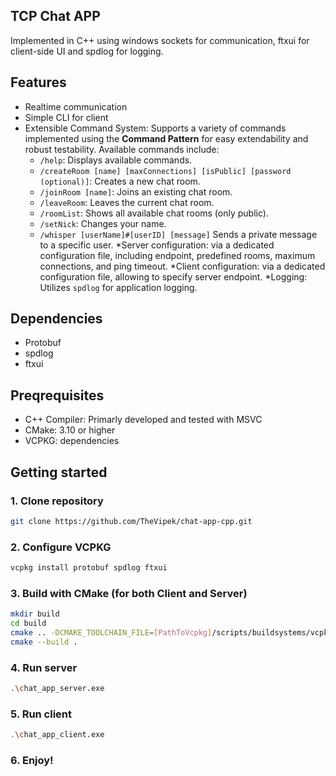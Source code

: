 ## TCP Chat APP
Implemented in C++ using windows sockets for communication, ftxui for client-side UI and spdlog for logging.

## Features

* Realtime communication
* Simple CLI for client
* Extensible Command System: Supports a variety of commands implemented using the **Command Pattern** for easy extendability and robust testability. Available commands include:
  * ``/help``: Displays available commands.
  *  ``/createRoom [name] [maxConnections] [isPublic] [password (optional)]``: Creates a new chat room.
  * ``/joinRoom [name]``: Joins an existing chat room.
  * ``/leaveRoom``: Leaves the current chat room.
  * ``/roomList``: Shows all available chat rooms (only public).
  * ``/setNick``: Changes your name.
  * ``/whisper [userName]#[userID] [message]`` Sends a private message to a specific user.
*Server configuration: via a dedicated configuration file, including endpoint, predefined rooms, maximum connections, and ping timeout.
*Client configuration: via a dedicated configuration file, allowing to specify server endpoint.
*Logging: Utilizes `spdlog` for application logging.

## Dependencies
* Protobuf
* spdlog
* ftxui

## Preqrequisites
* C++ Compiler: Primarly developed and tested with MSVC
* CMake: 3.10 or higher
* VCPKG: dependencies

## Getting started

### 1. Clone repository
```bash
git clone https://github.com/TheVipek/chat-app-cpp.git
```
### 2. Configure VCPKG
```bash
vcpkg install protobuf spdlog ftxui
```
### 3. Build with CMake (for both Client and Server) 
```bash
mkdir build
cd build
cmake .. -DCMAKE_TOOLCHAIN_FILE=[PathToVcpkg]/scripts/buildsystems/vcpkg.cmake
cmake --build .
```
### 4. Run server
```bash
.\chat_app_server.exe
```
### 5. Run client
```bash
.\chat_app_client.exe
```
### 6. Enjoy!
